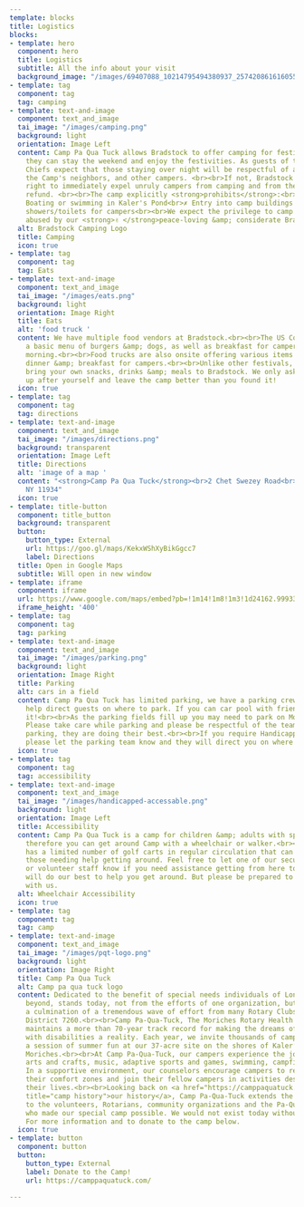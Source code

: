 ```yaml
---
template: blocks
title: Logistics
blocks:
- template: hero
  component: hero
  title: Logistics
  subtitle: All the info about your visit
  background_image: "/images/69407088_10214795494380937_2574208616160559104_n.jpg"
- template: tag
  component: tag
  tag: camping
- template: text-and-image
  component: text_and_image
  tai_image: "/images/camping.png"
  background: light
  orientation: Image Left
  content: Camp Pa Qua Tuck allows Bradstock to offer camping for festival goers so
    they can stay the weekend and enjoy the festivities. As guests of the Camp, Bradstock
    Chiefs expect that those staying over night will be respectful of all Camp property,
    the Camp's neighbors, and other campers. <br><br>If not, Bradstock reserves the
    right to immediately expel unruly campers from camping and from the festival without
    refund. <br><br>The camp explicitly <strong>prohibits</strong>:<br>✗ Open campfires<br>✗
    Boating or swimming in Kaler's Pond<br>✗ Entry into camp buildings other than
    showers/toilets for campers<br><br>We expect the privilege to camp will not be
    abused by our <strong>✌ </strong>peace-loving &amp; considerate Bradstock family.
  alt: Bradstock Camping Logo
  title: Camping
  icon: true
- template: tag
  component: tag
  tag: Eats
- template: text-and-image
  component: text_and_image
  tai_image: "/images/eats.png"
  background: light
  orientation: Image Right
  title: Eats
  alt: 'food truck '
  content: We have multiple food vendors at Bradstock.<br><br>The US Coast Guard offers
    a basic menu of burgers &amp; dogs, as well as breakfast for campers on Sunday
    morning.<br><br>Food trucks are also onsite offering various items for lunch,
    dinner &amp; breakfast for campers.<br><br>Unlike other festivals, you can also
    bring your own snacks, drinks &amp; meals to Bradstock. We only ask that you clean
    up after yourself and leave the camp better than you found it!
  icon: true
- template: tag
  component: tag
  tag: directions
- template: text-and-image
  component: text_and_image
  tai_image: "/images/directions.png"
  background: transparent
  orientation: Image Left
  title: Directions
  alt: 'image of a map '
  content: "<strong>Camp Pa Qua Tuck</strong><br>2 Chet Swezey Road<br>Center Moriches,
    NY 11934"
  icon: true
- template: title-button
  component: title_button
  background: transparent
  button:
    button_type: External
    url: https://goo.gl/maps/KekxWShXyBikGgcc7
    label: Directions
  title: Open in Google Maps
  subtitle: Will open in new window
- template: iframe
  component: iframe
  url: https://www.google.com/maps/embed?pb=!1m14!1m8!1m3!1d24162.999333858006!2d-72.7707757!3d40.7977544!3m2!1i1024!2i768!4f13.1!3m3!1m2!1s0x89e859bceae55299%3A0xcc1e85b44974958e!2sCamp%20Pa%20Qua%20Tuck!5e0!3m2!1sen!2sus!4v1650567963518!5m2!1sen!2sus
  iframe_height: '400'
- template: tag
  component: tag
  tag: parking
- template: text-and-image
  component: text_and_image
  tai_image: "/images/parking.png"
  background: light
  orientation: Image Right
  title: Parking
  alt: cars in a field
  content: Camp Pa Qua Tuck has limited parking, we have a parking crew that will
    help direct guests on where to park. If you can car pool with friends, we'd appreciate
    it!<br><br>As the parking fields fill up you may need to park on Montauk Highway.
    Please take care while parking and please be respectful of the team helping with
    parking, they are doing their best.<br><br>If you require Handicapped Parking
    please let the parking team know and they will direct you on where to park.
  icon: true
- template: tag
  component: tag
  tag: accessibility
- template: text-and-image
  component: text_and_image
  tai_image: "/images/handicapped-accessable.png"
  background: light
  orientation: Image Left
  title: Accessibility
  content: Camp Pa Qua Tuck is a camp for children &amp; adults with special needs
    therefore you can get around Camp with a wheelchair or walker.<br><br>Bradstock
    has a limited number of golf carts in regular circulation that can also assist
    those needing help getting around. Feel free to let one of our security guards
    or volunteer staff know if you need assistance getting from here to there. <br><br>We
    will do our best to help you get around. But please be prepared to be patient
    with us.
  alt: Wheelchair Accessibility
  icon: true
- template: tag
  component: tag
  tag: camp
- template: text-and-image
  component: text_and_image
  tai_image: "/images/pqt-logo.png"
  background: light
  orientation: Image Right
  title: Camp Pa Qua Tuck
  alt: Camp pa qua tuck logo
  content: Dedicated to the benefit of special needs individuals of Long Island and
    beyond, stands today, not from the efforts of one organization, but rather as
    a culmination of a tremendous wave of effort from many Rotary Clubs throughout
    District 7260.<br><br>Camp Pa-Qua-Tuck, The Moriches Rotary Health Camp, Inc.,
    maintains a more than 70-year track record for making the dreams of individuals
    with disabilities a reality. Each year, we invite thousands of campers to enjoy
    a session of summer fun at our 37-acre site on the shores of Kaler’s Pond in Center
    Moriches.<br><br>At Camp Pa-Qua-Tuck, our campers experience the joys of boating,
    arts and crafts, music, adaptive sports and games, swimming, campfires and more.
    In a supportive environment, our counselors encourage campers to reach outside
    their comfort zones and join their fellow campers in activities designed to enhance
    their lives.<br><br>Looking back on <a href="https://camppaquatuck.com/about-the-camp/camp-history/"
    title="camp history">our history</a>, Camp Pa-Qua-Tuck extends the deepest gratitude
    to the volunteers, Rotarians, community organizations and the Pa-Qua-Tuck Squaws
    who made our special camp possible. We would not exist today without your help.
    For more information and to donate to the camp below.
  icon: true
- template: button
  component: button
  button:
    button_type: External
    label: Donate to the Camp!
    url: https://camppaquatuck.com/

---
```

